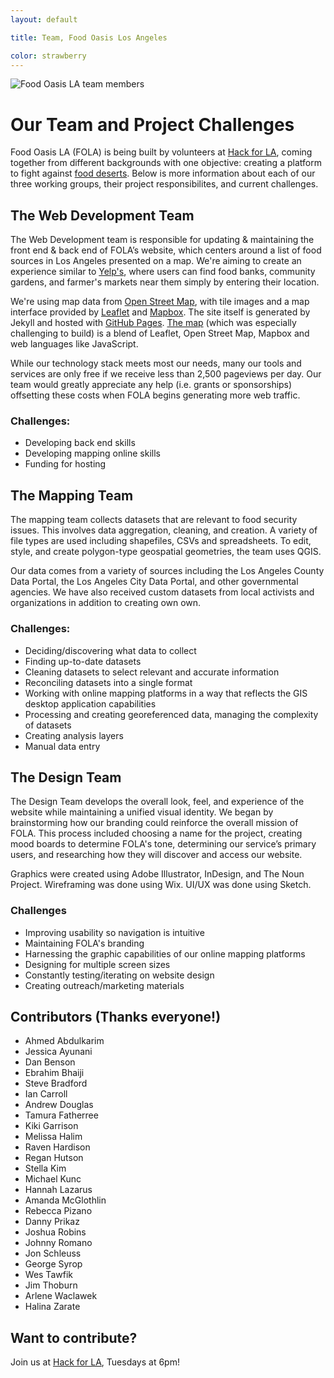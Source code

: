 ```yaml
---
layout: default

title: Team, Food Oasis Los Angeles

color: strawberry
---
```

![Food Oasis LA team members](/assets/images/pages/team.jpg)

# Our Team and Project Challenges

Food Oasis LA (FOLA) is being built by volunteers at [Hack for LA](http://www.hackforla.org/), coming together from different backgrounds with one objective: creating a platform to fight against [food deserts](https://en.wikipedia.org/wiki/Food_desert). Below is more information about each of our three working groups, their project responsibilites, and current challenges.

## The Web Development Team

The Web Development team is responsible for updating & maintaining the front end & back end of FOLA’s website, which centers around a list of food sources in Los Angeles presented on a map. We're aiming to create an experience similar to [Yelp's](https://www.yelp.com), where users can find food banks, community gardens, and farmer's markets near them simply by entering their location.
 
We're using map data from [Open Street Map](https://openstreetmap.org), with tile images and a map interface provided by [Leaflet](http://leafletjs.com) and [Mapbox](https://www.mapbox.com). The site itself is generated by Jekyll and hosted with [GitHub Pages](https://pages.github.com). [The map](/map) (which was especially challenging to build) is a blend of Leaflet, Open Street Map, Mapbox and web languages like JavaScript.

While our technology stack meets most our needs, many our tools and services are only free if we receive less than 2,500 pageviews per day. Our team would greatly appreciate any help (i.e. grants or sponsorships) offsetting these costs when FOLA begins generating more web traffic.
 
### Challenges:

* Developing back end skills
* Developing mapping online skills
* Funding for hosting


## The Mapping Team

The mapping team collects datasets that are relevant to food security issues. This involves data aggregation, cleaning, and creation. A variety of file types are used including shapefiles, CSVs and spreadsheets. To edit, style, and create polygon-type geospatial geometries, the team uses QGIS. 

Our data comes from a variety of sources including the Los Angeles County Data Portal, the Los Angeles City Data Portal, and other governmental agencies. We have also received custom datasets from local activists and organizations in addition to creating own own.

### Challenges: 

* Deciding/discovering what data to collect
* Finding up-to-date datasets
* Cleaning datasets to select relevant and accurate information
* Reconciling datasets into a single format
* Working with online mapping platforms in a way that reflects the GIS desktop application capabilities
* Processing and creating georeferenced data, managing the complexity of datasets
* Creating analysis layers
* Manual data entry


## The Design Team

The Design Team develops the overall look, feel, and experience of the website while maintaining a unified visual identity. We began by brainstorming how our branding could reinforce the overall mission of FOLA. This process included choosing a name for the project, creating mood boards to determine FOLA's tone, determining our service’s primary users, and researching how they will discover and access our website.

Graphics were created using Adobe Illustrator, InDesign, and The Noun Project. Wireframing was done using Wix. UI/UX was done using Sketch.

### Challenges

* Improving usability so navigation is intuitive
* Maintaining FOLA's branding
* Harnessing the graphic capabilities of our online mapping platforms
* Designing for multiple screen sizes
* Constantly testing/iterating on website design
* Creating outreach/marketing materials


## Contributors (Thanks everyone!)

* Ahmed Abdulkarim
* Jessica Ayunani
* Dan Benson
* Ebrahim Bhaiji
* Steve Bradford
* Ian Carroll
* Andrew Douglas
* Tamura Fatherree
* Kiki Garrison
* Melissa Halim
* Raven Hardison
* Regan Hutson
* Stella Kim
* Michael Kunc
* Hannah Lazarus
* Amanda McGlothlin
* Rebecca Pizano
* Danny Prikaz
* Joshua Robins
* Johnny Romano
* Jon Schleuss
* George Syrop
* Wes Tawfik
* Jim Thoburn
* Arlene Waclawek
* Halina Zarate

## Want to contribute?
Join us at [Hack for LA](http://www.hackforla.org/), Tuesdays at 6pm!
